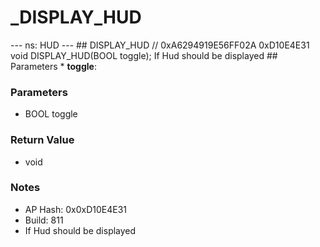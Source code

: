 # _DISPLAY_HUD

--- ns: HUD --- ## DISPLAY_HUD  // 0xA6294919E56FF02A 0xD10E4E31 void DISPLAY_HUD(BOOL toggle);  If Hud should be displayed  ## Parameters * **toggle**:

### Parameters
* BOOL toggle

### Return Value
* void

### Notes
* AP Hash: 0x0xD10E4E31
* Build: 811
* If Hud should be displayed

